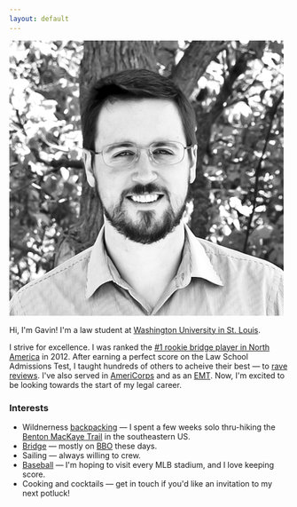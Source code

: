 ```yaml
---
layout: default
---
```


<img class="portrait" src="/images/gavin.png" alt="Portrait photo of Gavin McGimpsey.">

Hi, I'm Gavin! I'm a law student at [Washington University in St. Louis](https://law.wustl.edu/).

I strive for excellence. I was ranked the [#1 rookie bridge player in North America](https://web3.acbl.org/mpraces/?year=2012&race=MMA) in 2012. After earning a perfect score on the Law School Admissions Test, I taught hundreds of others to acheive their best &mdash; to [rave reviews](/testimonials). I've also served in [AmeriCorps](/americorps) and as an [EMT](/emt). Now, I'm excited to be looking towards the start of my legal career.

### Interests

* Wildnerness [backpacking](/hiking) &mdash; I spent a few weeks solo thru-hiking the [Benton MacKaye Trail](http://www.bmta.org/) in the southeastern US.
* [Bridge](/bridge) &mdash; mostly on [BBO](https://www.bridgebase.com/) these days.
* Sailing &mdash; always willing to crew.
* [Baseball](/baseball) &mdash; I'm hoping to visit every MLB stadium, and I love keeping score.
* Cooking and cocktails &mdash; get in touch if you'd like an invitation to my next potluck!
